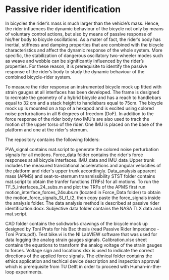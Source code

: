 # Passive rider identification

In bicycles the rider’s mass is much larger than the vehicle’s mass. Hence, the rider influences the dynamic behaviour of the bicycle not only by means of voluntary control actions, but also by means of passive response of his/her body to bicycle oscillations. As a mater of fact, the rider’s body has inertial, stiffness and damping properties that are combined with the bicycle characteristics and affect the dynamic response of the whole system. More specific, the stabilization of dangerous oscillatory two-wheeler modes such as weave and wobble can be significantly influenced by the rider’s properties. For these reason, it is prerequisite to identify the passive response of the rider’s body to study the dynamic behaviour of the combined bicycle-rider system.

To measure the rider response an instrumented bicycle mock up fitted with strain gauges at all interfaces has been developed. The frame is designed to recreate the geometry of a hybrid bicycle and has a reach to handlebars equal to 32 cm and a stack height to handlebars equal to 75cm. The bicycle mock up is mounted on a top of a hexapod and is excited using colored noise perturbations in all 6 degrees of freedom (DoF). In addition to the force response of the rider body two IMU's are also used to track the motion of the upper torso of the rider. One IMU is placed on the base of the platform and one at the rider's sternum. 

The repository contains the following folders:

PVA_signal contains mat.script to generate the colored noise perturbation signals for all motions. Force_data folder contains the rider's force responses at all bicycle interfaces. IMU_data and IMU_data_Upper trunk includes the measured translational accelerations and angular velocities of the platform and rider's upper trunk accordingly. Data_analysis apparent mass (APMS) and seat-to-sternum transmissibility STST folder contains mat.script to obtain the tranfer functions (TRFs) for all motions. To run the TF_5_interfaces_24_subs.m and plot the TRFs of the APMS first run motion_interface_forces_24subs.m (located in Force_Data folder) to obtain the motion_force_signals_SI_t1_t2, then copy paste the force_signals inside the analysis folder. The data analysis method is described at passive rider identification.docx. Subjective data folder contains the NASA TLX data and mat.script.

CAD folder contains the solidworks drawings of the bicycle mock up designed by Toni Prats for his Bsc thesis (read Passive Rider Impedance - Toni Prats.pdf). Test bike.vi is the NI LabVIEW software that was used for data logging the analog strain gauges signals. Calibration.xlsx sheet contains the equations to transform the analog voltage of the strain gauges to forces. Voltage sign and locations.xlsx is used to indicate the correct directions of the applied force signals. The ethnical folder contains the ethics application and techical device description and inspection approval which is prerequisite from TU Delft in order to proceed with Human-in-the-loop experiments. 






 
